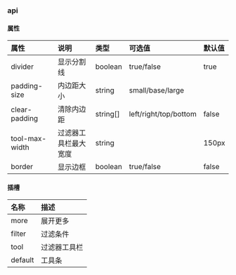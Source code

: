 ### api

#### 属性

| 属性        | 说明       | 类型 | 可选值 | 默认值 |
| :--------- |:--------| :-----| :-----| :-----|
| divider	| 显示分割线	| boolean	| true/false	| true |
| padding-size	| 内边距大小	| string	| small/base/large |  |
| clear-padding	| 清除内边距	| string[]	| left/right/top/bottom	| false |
| tool-max-width	| 过滤器工具栏最大宽度	| string	| 	| 150px |
| border	| 显示边框	| boolean	| true/false	| false |


#### 插槽

| 名称        |  描述 |
| :--------- |:-----|
|  more | 展开更多 | 
|  filter | 过滤条件 | 
|  tool | 过滤器工具栏 | 
|  default | 工具条 | 